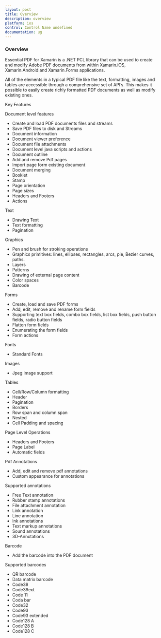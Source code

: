 ```yaml
---
layout: post
title: Overview
description: overview
platform: ios
control: Control Name undefined
documentation: ug
---
```


### Overview

Essential PDF for Xamarin is a .NET PCL library that can be used to create and modify Adobe PDF documents from within Xamarin.iOS, Xamarin.Android and Xamarin.Forms applications. 

All of the elements in a typical PDF file like the text, formatting, images and tables are accessible through a comprehensive set of API’s. This makes it possible to easily create richly formatted PDF documents as well as modify existing ones. 

Key Features

Document level features

* Create and load PDF documents files and streams
* Save PDF files to disk and Streams
* Document information
* Document viewer preference
* Document file attachments
* Document level java scripts and  actions
* Document outline
* Add and remove Pdf pages
* Import page form existing document
* Document merging 
* Booklet
* Stamp
* Page orientation
* Page sizes
* Headers and Footers
* Actions

Text

* Drawing Text
* Text formatting
* Pagination

Graphics

* Pen and brush for stroking operations
* Graphics primitives: lines, ellipses, rectangles, arcs, pie, Bezier curves, paths.
* Layers
* Patterns
* Drawing of external page content
* Color spaces
* Barcode

Forms

* Create, load and save PDF forms
* Add, edit, remove and rename form fields
* Supporting text box fields, combo box fields, list box fields, push button fields, radio button fields
* Flatten form fields
* Enumerating the form fields
* Form actions

Fonts

* Standard Fonts

Images

* Jpeg image support

Tables

* Cell/Row/Column formatting
* Header
* Pagination
* Borders
* Row span and column span
* Nested
* Cell Padding and spacing

Page Level Operations

* Headers and Footers
* Page Label
* Automatic fields

Pdf Annotations

* Add, edit and remove pdf annotations
* Custom appearance for annotations

Supported annotations

* Free Text annotation
* Rubber stamp annotations
* File attachment annotation
* Link annotation
* Line annotation
* Ink annotations
* Text markup annotations
* Sound annotations
* 3D-Annotations

Barcode

* Add the barcode into the PDF document

Supported barcodes 

* QR barcode
* Data matrix barcode
* Code39
* Code39ext
* Code 11
* Coda bar
* Code32
* Code93
* Code93 extended
* Code128 A
* Code128 B
* Code128 C
